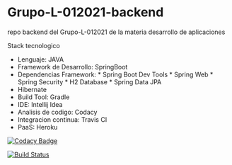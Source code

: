 # Grupo-L-012021-backend
repo backend del Grupo-L-012021 de la materia desarrollo de aplicaciones

Stack tecnologico
* Lenguaje: JAVA
* Framework de Desarrollo: SpringBoot
* Dependencias Framework:
      * Spring Boot Dev Tools
      * Spring Web
      * Spring Security
      * H2 Database
      * Spring Data JPA
* Hibernate
* Build Tool: Gradle
* IDE: Intellij Idea
* Analisis de codigo: Codacy
* Integracion continua: Travis CI
* PaaS: Heroku



[![Codacy Badge](https://app.codacy.com/project/badge/Grade/1058654d0a564a29a6cccb34542e65da)](https://www.codacy.com/gh/Salgadoema/Grupo-L-012021-backend/dashboard?utm_source=github.com&amp;utm_medium=referral&amp;utm_content=Salgadoema/Grupo-L-012021-backend&amp;utm_campaign=Badge_Grade)

[![Build Status](https://travis-ci.org/Salgadoema/Grupo-L-012021-backend.svg?branch=main)](https://travis-ci.org/Salgadoema/Grupo-L-012021-backend)



